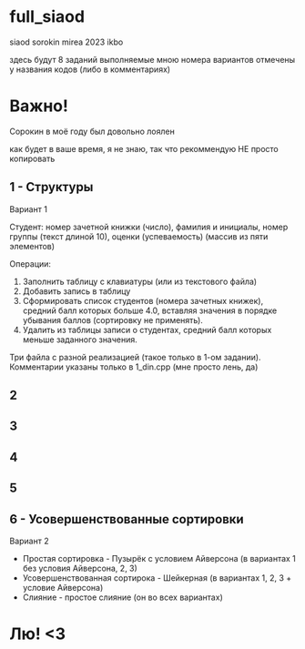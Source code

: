 # full_siaod
siaod sorokin mirea 2023 ikbo

здесь будут 8 заданий
выполняемые мною номера вариантов отмечены у названия кодов
(либо в комментариях)

# Важно!
Сорокин в моё году был довольно лоялен

как будет в ваше время, я не знаю, так что рекоммендую
НЕ просто копировать

## 1 - Структуры
Вариант 1

Студент: номер зачетной книжки (число), фамилия и инициалы, номер
группы (текст длиной 10), оценки (успеваемость) (массив из пяти
элементов)

Операции:
1) Заполнить таблицу с клавиатуры (или из текстового файла)
2) Добавить запись в таблицу
3) Сформировать список студентов (номера зачетных книжек),
средний балл которых больше 4.0, вставляя значения в порядке
убывания баллов (сортировку не применять).
4) Удалить из таблицы записи о студентах, средний балл которых
меньше заданного значения.

Три файла с разной реализацией (такое только в 1-ом задании).
Комментарии указаны только в 1_din.cpp (мне просто лень, да)

## 2


## 3


## 4


## 5


## 6 - Усовершенствованные сортировки
Вариант 2
* Простая сортировка - Пузырёк с условием Айверсона (в вариантах 1 без условия Айверсона, 2, 3)
* Усовершенствованная сортирока - Шейкерная (в вариантах 1, 2, 3 + условие Айверсона)
* Слияние - простое слияние (он во всех вариантах)

# Лю! <3
